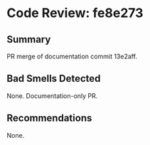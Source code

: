 # Code Review: fe8e273

## Summary
PR merge of documentation commit 13e2aff.

## Bad Smells Detected
None. Documentation-only PR.

## Recommendations
None.
